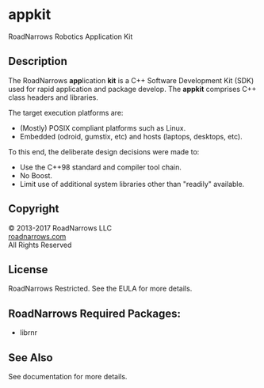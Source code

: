 # appkit
RoadNarrows Robotics Application Kit

## Description
The RoadNarrows <b>app</b>lication <b>kit</b> is a C++ Software
Development Kit (SDK) used for rapid application and package develop.
The <b>appkit</b> comprises C++ class headers and libraries.

The target execution platforms are:
* (Mostly) POSIX compliant platforms such as Linux.
* Embedded (odroid, gumstix, etc) and hosts (laptops, desktops, etc).

To this end, the deliberate design decisions were made to:
* Use the C++98 standard and compiler tool chain.
* No Boost.
* Limit use of additional system libraries other than "readily" available.

## Copyright
&copy; 2013-2017 RoadNarrows LLC<br>
[roadnarrows.com](http://roadnarrows.com)<br>
All Rights Reserved

## License
RoadNarrows Restricted. See the EULA for more details.

## RoadNarrows Required Packages:
* librnr

## See Also
See documentation for more details.
